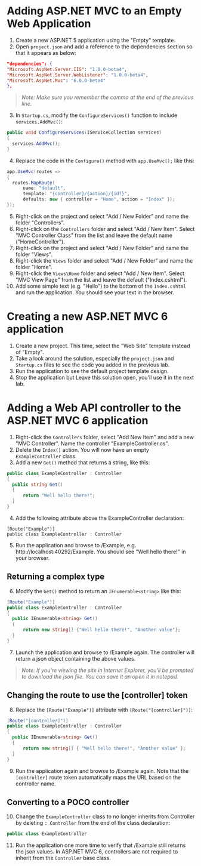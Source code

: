 # Adding ASP.NET MVC to an Empty Web Application
1. Create a new ASP.NET 5 application using the "Empty" template.
2. Open `project.json` and add a reference to the dependencies section so that it appears as below:

  ```json
"dependencies": {
  "Microsoft.AspNet.Server.IIS": "1.0.0-beta4",
  "Microsoft.AspNet.Server.WebListener": "1.0.0-beta4",
  "Microsoft.AspNet.Mvc": "6.0.0-beta4"
},
  ```

  > *Note: Make sure you remember the comma at the end of the previous line.*

3. In `Startup.cs`, modify the `ConfigureServices()` function to include `services.AddMvc()`:

  ```csharp
public void ConfigureServices(IServiceCollection services)
{
    services.AddMvc();
}
  ```

4. Replace the code in the `Configure()` method with `app.UseMvc();` like this:

  ```csharp
app.UseMvc(routes =>
{
    routes.MapRoute(
        name: "default",
        template: "{controller}/{action}/{id?}",
        defaults: new { controller = "Home", action = "Index" });
});
  ```

5. Right-click on the project and select "Add / New Folder" and name the folder "Controllers".
6. Right-click on the `Controllers` folder and select "Add / New Item". Select "MVC Controller Class" from the list and leave the default name ("HomeController").
7. Right-click on the project and select "Add / New Folder" and name the folder "Views".
8. Right-click the `Views` folder and select "Add / New Folder" and name the folder "Home".
9. Right-click the `Views\Home` folder and select "Add / New Item". Select "MVC View Page" from the list and leave the default ("Index.cshtml").
10. Add some simple text (e.g. "Hello") to the bottom of the `Index.cshtml` and run the application. You should see your text in the browser.

# Creating a new ASP.NET MVC 6 application
1. Create a new project. This time, select the "Web Site" template instead of "Empty".
2. Take a look around the solution, especially the `project.json` and `Startup.cs` files to see the code you added in the previous lab.
3. Run the application to see the default project template design.
4. Stop the application but Leave this solution open, you'll use it in the next lab.

# Adding a Web API controller to the ASP.NET MVC 6 application
1. Right-click the `Controllers` folder, select "Add New Item" and add a new "MVC Controller". Name the controller "ExampleController.cs".
2. Delete the `Index()` action. You will now have an empty `ExampleController` class.
3. Add a new `Get()` method that returns a string, like this:

  ```csharp
public class ExampleController : Controller
{
    public string Get()
    {
        return "Well hello there!";
    }
}
  ```

4. Add the following attribute above the ExampleController declaration:

  ```
[Route("Example")]
public class ExampleController : Controller
  ```

5. Run the application and browse to /Example, e.g. http://localhost:40292/Example. You should see "Well hello there!" in your browser.
## Returning a complex type
6. Modify the `Get()` method to return an `IEnumerable<string>` like this:

  ```csharp
[Route("Example")]
public class ExampleController : Controller
{
    public IEnumerable<string> Get()
    {
        return new string[] {"Well hello there!", "Another value"};
    }
}
  ```

7. Launch the application and browse to /Example again. The controller will return a json object containing the above values.
  > *Note: If you're viewing the site in Internet Explorer, you'll be prompted to download the json file. You can save it an open it in notepad.*

## Changing the route to use the [controller] token
8. Replace the `[Route("Example")]` attribute with `[Route("[controller]")]`:

  ```csharp
[Route("[controller]")]
public class ExampleController : Controller
{
    public IEnumerable<string> Get()
    {
        return new string[] { "Well hello there!", "Another value" };
    }
}
  ```

9. Run the application again and browse to /Example again. Note that the `[controller]` route token automatically maps the URL based on the controller name.
## Converting to a POCO controller
10. Change the `ExampleController` class to no longer inherits from Controller by deleting `: Controller` from the end of the class declaration:

  ```csharp
public class ExampleController
  ```
  
11. Run the application one more time to verify that /Example still returns the json values. In ASP.NET MVC 6, controllers are not required to inherit from the `Controller` base class.
